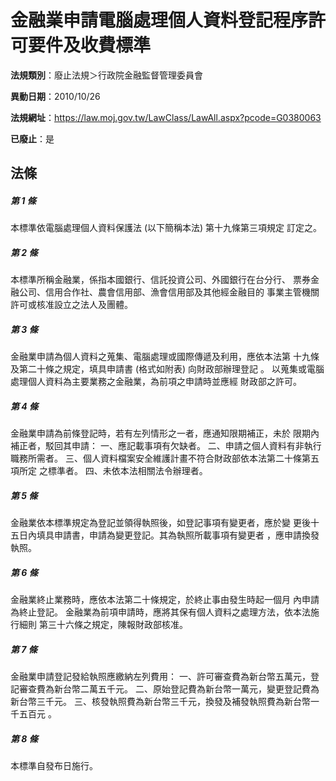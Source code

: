 # 金融業申請電腦處理個人資料登記程序許可要件及收費標準

**法規類別**：廢止法規＞行政院金融監督管理委員會

**異動日期**：2010/10/26  

**法規網址**：https://law.moj.gov.tw/LawClass/LawAll.aspx?pcode=G0380063

**已廢止**：是



## 法條
##### 第 1 條
本標準依電腦處理個人資料保護法 (以下簡稱本法) 第十九條第三項規定
訂定之。

##### 第 2 條
本標準所稱金融業，係指本國銀行、信託投資公司、外國銀行在台分行、
票券金融公司、信用合作社、農會信用部、漁會信用部及其他經金融目的
事業主管機關許可或核准設立之法人及團體。

##### 第 3 條
金融業申請為個人資料之蒐集、電腦處理或國際傳遞及利用，應依本法第
十九條及第二十條之規定，填具申請書 (格式如附表) 向財政部辦理登記
。
以蒐集或電腦處理個人資料為主要業務之金融業，為前項之申請時並應經
財政部之許可。

##### 第 4 條
金融業申請為前條登記時，若有左列情形之一者，應通知限期補正，未於
限期內補正者，駁回其申請：
一、應記載事項有欠缺者。
二、申請之個人資料有非執行職務所需者。
三、個人資料檔案安全維護計畫不符合財政部依本法第二十條第五項所定
    之標準者。
四、未依本法相關法令辦理者。


##### 第 5 條
金融業依本標準規定為登記並領得執照後，如登記事項有變更者，應於變
更後十五日內填具申請書，申請為變更登記。其為執照所載事項有變更者
，應申請換發執照。

##### 第 6 條
金融業終止業務時，應依本法第二十條規定，於終止事由發生時起一個月
內申請為終止登記。
金融業為前項申請時，應將其保有個人資料之處理方法，依本法施行細則
第三十六條之規定，陳報財政部核准。

##### 第 7 條
金融業申請登記發給執照應繳納左列費用：
一、許可審查費為新台幣五萬元，登記審查費為新台幣二萬五千元。
二、原始登記費為新台幣一萬元，變更登記費為新台幣三千元。
三、核發執照費為新台幣三千元，換發及補發執照費為新台幣一千五百元
    。


##### 第 8 條
本標準自發布日施行。


